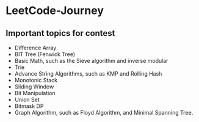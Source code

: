 ﻿# LeetCode-Journey
## Important topics for contest 
- Difference Array
- BIT Tree (Fenwick Tree)
- Basic Math, such as the Sieve algorithm and inverse modular
- Trie
- Advance String Algorithms, such as KMP and Rolling Hash
- Monotonic Stack
- Sliding Window
- Bit Manipulation
- Union Set
- Bitmask DP
- Graph Algorithm, such as Floyd Algorithm, and Minimal Spanning Tree.
